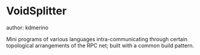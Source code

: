 # VoidSplitter
author: kdmerino


Mini programs of various languages intra-communicating through certain topological arrangements of the RPC net; built with a common build pattern.

